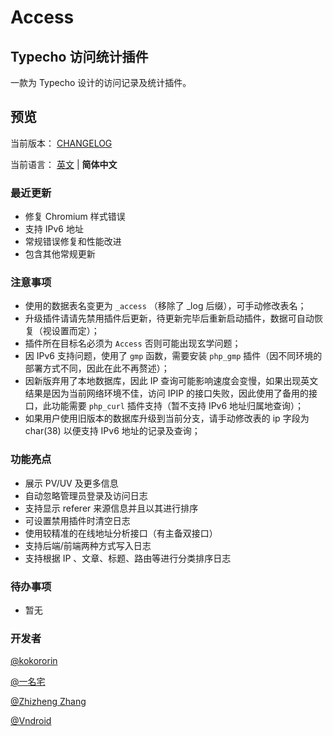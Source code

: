 # Access

## Typecho 访问统计插件

一款为 Typecho 设计的访问记录及统计插件。

## 预览

当前版本： [CHANGELOG](/CHANGELOG)

当前语言： [英文](/README.md) | **简体中文**

### 最近更新

- 修复 Chromium 样式错误
- 支持 IPv6 地址
- 常规错误修复和性能改进
- 包含其他常规更新

### 注意事项

* 使用的数据表名变更为 `_access` （移除了 _log 后缀），可手动修改表名；
* 升级插件请请先禁用插件后更新，待更新完毕后重新启动插件，数据可自动恢复（视设置而定）；
* 插件所在目标名必须为 `Access` 否则可能出现玄学问题；
* 因 IPv6 支持问题，使用了 `gmp` 函数，需要安装 `php_gmp` 插件（因不同环境的部署方式不同，因此在此不再赘述）；
* 因新版弃用了本地数据库，因此 IP 查询可能影响速度会变慢，如果出现英文结果是因为当前网络环境不佳，访问 IPIP 的接口失败，因此使用了备用的接口，此功能需要 `php_curl` 插件支持（暂不支持 IPv6 地址归属地查询）；
* 如果用户使用旧版本的数据库升级到当前分支，请手动修改表的 ip 字段为 char(38) 以便支持 IPv6 地址的记录及查询；

### 功能亮点

- 展示 PV/UV 及更多信息
- 自动忽略管理员登录及访问日志
- 支持显示 referer 来源信息并且以其进行排序
- 可设置禁用插件时清空日志
- 使用较精准的在线地址分析接口（有主备双接口）
- 支持后端/前端两种方式写入日志
- 支持根据 IP 、文章、标题、路由等进行分类排序日志

### 待办事项

- 暂无

### 开发者

[@kokororin](https://github.com/kokororin)
 
[@一名宅](https://github.com/tinymins)

[@Zhizheng Zhang](https://github.com/izhizheng)

[@Vndroid](https://github.com/Vndroid)


